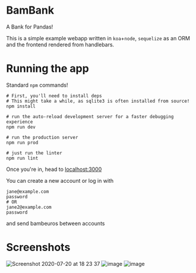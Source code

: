 # BamBank

A Bank for Pandas!

This is a simple example webapp written in `koa`+`node`, `sequelize` as an ORM and the frontend rendered from handlebars.

# Running the app

Standard `npm` commands!

```
# First, you'll need to install deps
# This might take a while, as sqlite3 is often installed from source!
npm install

# run the auto-reload development server for a faster debugging experience
npm run dev

# run the production server
npm run prod

# just run the linter
npm run lint
```

Once you're in, head to [localhost:3000](http://localhost:3000/)

You can create a new account or log in with 
```
jane@example.com
password
# OR
jane2@example.com
password
```
and send bambeuros between accounts
# Screenshots

![Screenshot 2020-07-20 at 18 23 37](https://user-images.githubusercontent.com/1675595/87967416-ac316b80-cab6-11ea-82d9-2a50ec40ee6f.png)
![image](https://user-images.githubusercontent.com/1675595/87967489-cb2ffd80-cab6-11ea-88b8-875751e2ac5f.png)
![image](https://user-images.githubusercontent.com/1675595/87967533-de42cd80-cab6-11ea-8f7b-fd5ec362123f.png)
